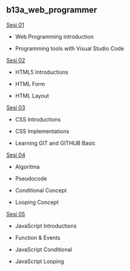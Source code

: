## b13a_web_programmer
[Sesi 01](https://github.com/hilmifaturahman/b13a_web_programmer/tree/main/Sesi-01)

- Web Programming introduction

- Programming tools with Visual Studio Code

[Sesi 02](https://github.com/hilmifaturahman/b13a_web_programmer/tree/main/Sesi-02)

- HTML5 Introductions

- HTML Form

- HTML Layout

[Sesi 03](https://github.com/hilmifaturahman/b13a_web_programmer/tree/main/Sesi-03)

- CSS Introductions

- CSS Implementations

- Learning GIT and GITHUB Basic

[Sesi 04](https://github.com/hilmifaturahman/b13a_web_programmer/tree/main/Sesi-04)

- Algoritma

- Pseudocode

- Conditional Concept

- Looping Concept

[Sesi 05](https://github.com/hilmifaturahman/b13a_web_programmer/tree/main/Sesi-05)

- JavaScript Introductions

- Function & Events

- JavaScript Conditional

- JavaScript Looping
